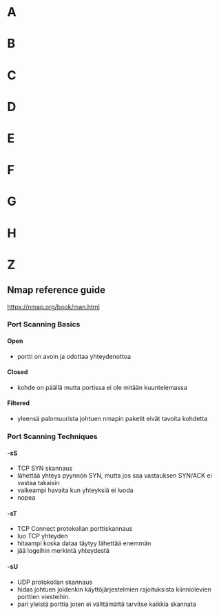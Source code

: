 # A
# B
# C
# D
# E
# F
# G
# H

# Z
##
##

## Nmap reference guide
https://nmap.org/book/man.html
### Port Scanning Basics
#### Open
- portti on avoin ja odottaa yhteydenottoa
#### Closed
- kohde on päällä mutta portissa ei ole mitään kuuntelemassa
#### Filtered
- yleensä palomuurista johtuen nmapin paketit eivät tavoita kohdetta
### Port Scanning Techniques
#### -sS
- TCP SYN skannaus
- lähettää yhteys pyynnön SYN, mutta jos saa vastauksen SYN/ACK ei vastaa takaisin
- vaikeampi havaita kun yhteyksiä ei luoda
- nopea
#### -sT
- TCP Connect protokollan porttiskannaus
- luo TCP yhteyden
- hitaampi koska dataa täytyy lähettää enemmän
- jää logeihin merkintä yhteydestä
#### -sU
- UDP protokollan skannaus
- hidas johtuen joidenkin käyttöjärjestelmien rajoituksista kiinniolevien porttien viesteihin.
- pari yleistä porttia joten ei välttämättä tarvitse kaikkia skannata
